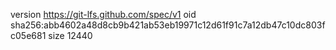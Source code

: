 version https://git-lfs.github.com/spec/v1
oid sha256:abb4602a48d8cb9b421ab53eb19971c12d61f91c7a12db47c10dc803fc05e681
size 12440
